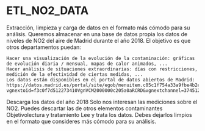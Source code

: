 # ETL_NO2_DATA
Extracción, limpieza  y carga de datos en el formato más cómodo para su análisis.
Queremos almacenar en una base de datos propia los datos de niveles de NO2 del aire de Madrid durante el año 2018. El objetivo es que otros departamentos puedan:

    Hacer una visualización de la evolución de la contaminación: gráficas de evolución diaria / mensual, mapas de calor animados, ...
    Hacer análisis de situaciones extraordinarias: días con restricciones, medición de la efectividad de ciertas medidas, ...
    Los datos están disponibles en el portal de datos abiertos de Madrid:
    https://datos.madrid.es/portal/site/egob/menuitem.c05c1f754a33a9fbe4b2e4b284f1a5a0/?vgnextoid=f3c0f7d512273410VgnVCM2000000c205a0aRCRD&vgnextchannel=374512b9ace9f310VgnVCM100000171f5a0aRCRD&vgnextfmt=default

Descarga los datos del año 2018
Solo nos interesan las mediciones sobre el NO2. Puedes descartar las de otros elementos contaminantes
Objetivolectura y tratamiento
Lee y trata los datos. Debes dejarlos limpios en el formato que consideres más cómodo para su análisis.
